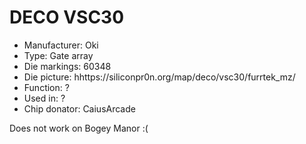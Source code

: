 # DECO VSC30

 * Manufacturer: Oki
 * Type: Gate array
 * Die markings: 60348
 * Die picture: hhttps://siliconpr0n.org/map/deco/vsc30/furrtek_mz/
 * Function: ?
 * Used in: ?
 * Chip donator: CaiusArcade

Does not work on Bogey Manor :(
